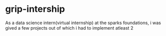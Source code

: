# grip-intership
 
As a data science intern(virtual internship) at the sparks foundations, i was gived a few projects out of which i had to implement atleast 2 
